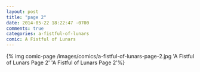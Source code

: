 ```yaml
---
layout: post
title: "page 2"
date: 2014-05-22 18:22:47 -0700
comments: true
categories: a-fistful-of-lunars
comic: A Fistful of Lunars
---
```


{% img comic-page /images/comics/a-fistful-of-lunars-page-2.jpg 'A Fistful of Lunars Page 2' 'A Fistful of Lunars Page 2'%}